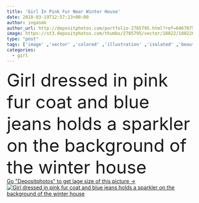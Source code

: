 ```yaml
---
title: 'Girl In Pink Fur Near Winter House'
date: 2018-03-19T12:57:13+00:00
author: ingasmk
author_url: http://depositphotos.com/portfolio-2785795.html?ref=64678756
image: https://st3.depositphotos.com/thumbs/2785795/vector/18822/188226286/api_thumb_450.jpg?forcejpeg=true
type: "post"
tags: ['image' ,'vector' ,'colored' ,'illustration' ,'isolated' ,'beautiful' ,'holiday' ,'party' ,'girl' ,'teenager' ,'style' ,'fashion' ,'pink' ,'winter' ,'coat' ,'fur' ,'woman' ,'shirt' ,'hairstyle' ,'clothes' ,'Jeans' ,'skirt' ,'sparkler' ,'shoes' ,'costume' ,'sneakers' ,'jacket' ,'weekend' ,'fireworks' ]
categories: 
  - girl
---
```

<div aling="center">
            <font size="60"> Girl dressed in pink fur coat and blue jeans holds a sparkler on the background of the winter house</font>   
</div>
<div>
    <a href='https://depositphotos.com/188226286/stock-illustration-girl-in-pink-fur-near.html?ref=64678756' target=_blank > Go "Depositphotos" to get lage size of this picture ->
        <img href='https://depositphotos.com/188226286/stock-illustration-girl-in-pink-fur-near.html?ref=64678756' src='https://st3.depositphotos.com/2785795/18822/v/950/depositphotos_188226286-stock-illustration-girl-in-pink-fur-near.jpg?forcejpeg=true' alt='Girl dressed in pink fur coat and blue jeans holds a sparkler on the background of the winter house' >
    </a>
</div>
